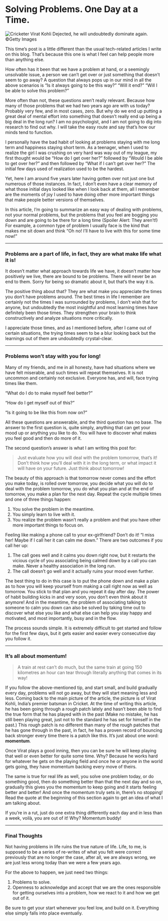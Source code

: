 # Solving Problems. One Day at a Time.

![Cricketer Virat Kohli Dejected, he will undoubtedly dominate again. ©Getty Images](https://firebasestorage.googleapis.com/v0/b/devesh-blog-3fbfc.appspot.com/o/postimages%2Fsolving-problems-one-day-at-a-time%2Fprimaryimage.jpg?alt=media&token=514e65c4-e737-4842-a667-d9f01237f19a)

This time’s post is a little different than the usual tech-related articles I write on this blog. That’s because this one is what I feel can help people more than anything else.

How often has it been that we have a problem at hand, or a seemingly unsolvable issue, a person we can’t get over or just something that doesn’t seem to go away? A question that always pops up in our mind in all the above scenarios is “Is it always going to be this way?” “Will it end?” “Will I be able to solve this problem?”

More often than not, these questions aren’t really relevant. Because how many of those problems that we had two years ago are with us today? Probably very few, and in most cases, zero. But why do we end up putting a great deal of mental effort into something that doesn’t really end up being a big deal in the long run? I am no psychologist, and I am not going to dig into research to find out why. I will take the easy route and say that’s how our minds tend to function.

I personally have the bad habit of looking at problems staying with me long term and happiness staying short term. As a teenager, when I used to realize the girl I was crushing on very hard was way out of my league, my first thought would be “How do I get over her?” followed by “Would I be able to get over her?” and then followed by “What if I can’t get over her?” The initial few days used of realization used to be the hardest.

Yet, here I am around five years later having gotten over not just one but numerous of those instances. In fact, I don’t even have a clear memory of what those initial days looked like when I look back at them, all I remember are the moments of joy I used to have doing other more important things that make people better versions of themselves.

In this article, I’m going to summarize an easy way of dealing with problems, not your normal problems, but the problems that you feel are bogging you down and are going to be there for a long time (Spoiler Alert: They aren’t!) For example, a common type of problem I usually face is the kind that makes me sit down and think “Oh no! I’ll have to live with this for some time now!”

---

### Problems are a part of life, in fact, they are what make life what it is!

It doesn’t matter what approach towards life we have, it doesn’t matter how positively we live, there are bound to be problems. There will never be an end to them. Sorry for being so dramatic about it, but that’s the way it is.

The positive thing about that? They are what make you appreciate the times you don’t have problems around. The best times in life I remember are certainly not the times I was surrounded by problems, I don’t wish that for anyone, but undoubtedly the most insightful and most learning times have definitely been those times. They strengthen your brain to think constructively and analyze situations more critically.

I appreciate those times, and as I mentioned before, after I came out of certain situations, the trying times seem to be a blur looking back but the learnings out of them are undoubtedly crystal-clear.

---
### Problems won’t stay with you for long!
Many of my friends, and me in all honesty, have had situations where we have felt miserable, and such times will repeat themselves. It is not uncommon and certainly not exclusive. Everyone has, and will, face trying times like them.

“What do I do to make myself feel better?”

“How do I get myself out of this?”

“Is it going to be like this from now on?”

All these questions are answerable, and the third question has no base.
The answer to the first question is, quite simply, anything that can get your mood up or anything you like to do. You will have to discover what makes you feel good and then do more of it.

The second question’s answer is what I am writing this post for:

> Just evaluate how you will deal with the problem tomorrow, that’s it! Don’t think how you’ll deal with it in the long term, or what impact it will have on your future. Just think about tomorrow!

The beauty of this approach is that tomorrow never comes and the effort you make today, is rolled over tomorrow, you decide what you will do to deal with the problem tomorrow, you do what you plan and at the end of tomorrow, you make a plan for the next day. Repeat the cycle multiple times and one of three things happen:

1. You solve the problem in the meantime.
2. You simply learn to live with it.
3. You realize the problem wasn’t really a problem and that you have other more important things to focus on.

Feeling like making a phone call to your ex-girlfriend? Don’t do it!
“I miss her! Maybe if I call her it can calm me down.” There are two outcomes if you call her up:
1. The call goes well and it calms you down right now, but it restarts the vicious cycle of you associating being calmed down by a call you can make. Never a healthy association in the long run.
2. The call doesn’t go well and it actually ruins your mood even further.

The best thing to do in this case is to put the phone down and make a plan as to how you will keep yourself from making a call right now as well as tomorrow. You stick to that plan and you repeat it day after day. The power of habit building kicks in and very soon, you don’t even think about it anymore! And in the meantime, the problem of associating talking to someone to calm you down can also be solved by taking time out to discover what else you like and what else can help you stay happy and motivated, and most importantly, busy and in the flow.

The process sounds simple. It is extremely difficult to get started and follow for the first few days, but it gets easier and easier every consecutive day you follow it.

---

### It’s all about momentum!
> A train at rest can’t do much, but the same train at going 150 kilometres an hour can tear through literally anything that comes in its way!

If you follow the above-mentioned tip, and start small, and build gradually every day, problems will not go away, but they will start meaning less and less.
Coming back to the main picture of the article, the picture is of Virat Kohli, India’s premier batsman in Cricket. At the time of writing this article, he has been going through a rough patch lately and hasn’t been able to find the true form that he has played with in the past (Make no mistake, he has still been playing great, just not to the standard he has set for himself in the past.)
This rough patch is no different than many of the rough patches that he has gone through in the past, in fact, he has a proven record of bouncing back stronger every time there is a patch like this. It’s just about one word: **momentum**.

Once Virat plays a good inning, then you can be sure he will keep playing that well or even better for quite some time. Why? Because he works hard for whatever he gets on the playing field and once he or anyone in the world gets going, they have momentum backing every move of theirs.

The same is true for real life as well, you solve one problem today, or do something good, then do something better than that the next day and so on, gradually this gives you the momentum to keep going and it starts feeling better and better! And once the momentum truly sets in, there’s no stopping!
Read the quote at the beginning of this section again to get an idea of what I am talking about.

If you’re in a rut, just do one extra thing differently each day and in less than a week, voilà, you are out of it! Why? Momentum buddy!

---

### Final Thoughts
Not having problems in life ruins the true nature of life. Life, to me, is supposed to be a series of re-writes of what you felt were correct previously that are no longer the case, after all, we are always wrong, we are just less wrong today than we were a few years ago.

For the above to happen, we just need two things:
1. Problems to solve.
2. Openness to acknowledge and accept that we are the ones responsible for getting ourselves into a problem, how we react to it and how we get out of it.

Be sure to get your start whenever you feel low, and build on it. Everything else simply falls into place eventually.